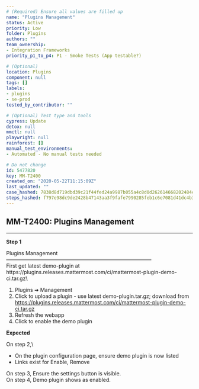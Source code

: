 ```yaml
---
# (Required) Ensure all values are filled up
name: "Plugins Management"
status: Active
priority: Low
folder: Plugins
authors: ""
team_ownership: 
- Integration Frameworks
priority_p1_to_p4: P1 - Smoke Tests (App testable?)

# (Optional)
location: Plugins
component: null
tags: []
labels: 
- plugins
- se-prod
tested_by_contributor: ""

# (Optional) Test type and tools
cypress: Update
detox: null
mmctl: null
playwright: null
rainforest: []
manual_test_environments: 
- Automated - No manual tests needed

# Do not change
id: 5477820
key: MM-T2400
created_on: "2020-05-22T11:15:09Z"
last_updated: ""
case_hashed: 7838d8d719dbd39c21f44fed24a9987b055a4c8d0d262614668202484c48db40bedf72434840d65df8c84e9b78327e0b
steps_hashed: f797e98dc9de2428b47143aa3f9fafe7990285feb1c6e7081d41dc4b396ba541a9b778181122ff97241473e34dfd2472
---
```


<!-- (Auto-generated) Based on frontmatter's "key" and "name" -->

## MM-T2400: Plugins Management

---

**Step 1**

Plugins Management\
————————————————————————————\
First get latest demo-plugin at https\://plugins.releases.mattermost.com/ci/mattermost-plugin-demo-ci.tar.gz\\

1. Plugins ➜ Management
2. Click to upload a plugin - use latest demo-plugin.tar.gz; download from <https://plugins.releases.mattermost.com/ci/mattermost-plugin-demo-ci.tar.gz>
3. Refresh the webapp
4. Click to enable the demo plugin

**Expected**

On step 2,\\

- On the plugin configuration page, ensure demo plugin is now listed
- Links exist for Enable, Remove

On step 3, Ensure the settings button is visible.\
On step 4, Demo plugin shows as enabled.
